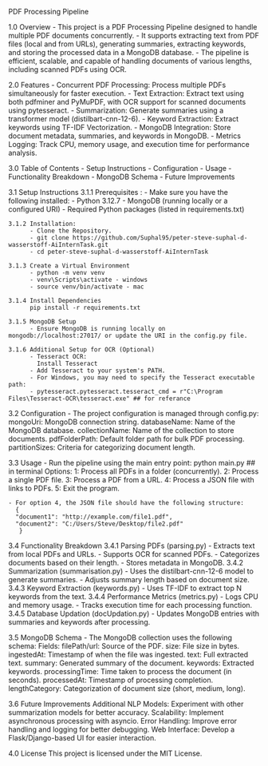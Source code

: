 PDF Processing Pipeline

1.0 Overview
    - This project is a PDF Processing Pipeline designed to handle multiple PDF documents concurrently. 
    - It supports extracting text from PDF files (local and from URLs), generating summaries, extracting keywords, and storing the processed data in a MongoDB database. 
    - The pipeline is efficient, scalable, and capable of handling documents of various lengths, including scanned PDFs using OCR.

2.0 Features
    - Concurrent PDF Processing: Process multiple PDFs simultaneously for faster execution.
    - Text Extraction: Extract text using both pdfminer and PyMuPDF, with OCR support for scanned documents using pytesseract.
    - Summarization: Generate summaries using a transformer model (distilbart-cnn-12-6).
    - Keyword Extraction: Extract keywords using TF-IDF Vectorization.
    - MongoDB Integration: Store document metadata, summaries, and keywords in MongoDB.
    - Metrics Logging: Track CPU, memory usage, and execution time for performance analysis.

3.0 Table of Contents
    - Setup Instructions
    - Configuration
    - Usage
    - Functionality Breakdown
    - MongoDB Schema
    - Future Improvements

3.1 Setup Instructions
    3.1.1 Prerequisites :
        - Make sure you have the following installed:
        - Python 3.12.7
        - MongoDB (running locally or a configured URI) 
        - Required Python packages (listed in requirements.txt)

    3.1.2 Installation:
          - Clone the Repository.
          - git clone https://github.com/Suphal95/peter-steve-suphal-d-wasserstoff-AiInternTask.git
          - cd peter-steve-suphal-d-wasserstoff-AiInternTask

    3.1.3 Create a Virtual Environment
          - python -m venv venv
          - venv\Scripts\activate - windows 
          - source venv/bin/activate - mac
    
    3.1.4 Install Dependencies
          pip install -r requirements.txt
    
    3.1.5 MongoDB Setup
          - Ensure MongoDB is running locally on mongodb://localhost:27017/ or update the URI in the config.py file.

    3.1.6 Additional Setup for OCR (Optional)
          - Tesseract OCR:
            Install Tesseract
          - Add Tesseract to your system's PATH.
          - For Windows, you may need to specify the Tesseract executable path:
          - pytesseract.pytesseract.tesseract_cmd = r"C:\Program Files\Tesseract-OCR\tesseract.exe" ## for referance

3.2 Configuration
    - The project configuration is managed through config.py:
      mongoUri: MongoDB connection string.
      databaseName: Name of the MongoDB database.
      collectionName: Name of the collection to store documents.
      pdfFolderPath: Default folder path for bulk PDF processing.
      partitionSizes: Criteria for categorizing document length.

3.3 Usage
    - Run the pipeline using the main entry point:
      python main.py ## in terminal
      Options:
      1: Process all PDFs in a folder (concurrently).
      2: Process a single PDF file.
      3: Process a PDF from a URL.
      4: Process a JSON file with links to PDFs.
      5: Exit the program.

    - For option 4, the JSON file should have the following structure:
      {
      "document1": "http://example.com/file1.pdf",
      "document2": "C:/Users/Steve/Desktop/file2.pdf"
       }

3.4 Functionality Breakdown
    3.4.1 Parsing PDFs (parsing.py)
          - Extracts text from local PDFs and URLs.
          - Supports OCR for scanned PDFs.
          - Categorizes documents based on their length.
          - Stores metadata in MongoDB.
    3.4.2 Summarization (summarisation.py)
          - Uses the distilbart-cnn-12-6 model to generate summaries.
          - Adjusts summary length based on document size.
    3.4.3 Keyword Extraction (keywords.py)
          - Uses TF-IDF to extract top N keywords from the text.
    3.4.4 Performance Metrics (metrics.py)
          - Logs CPU and memory usage.
          - Tracks execution time for each processing function.
    3.4.5 Database Updation (docUpdation.py)
          - Updates MongoDB entries with summaries and keywords after processing.

3.5 MongoDB Schema
      - The MongoDB collection uses the following schema:
        Fields:
        filePath/url: Source of the PDF.
        size: File size in bytes.
        ingestedAt: Timestamp of when the file was ingested.
        text: Full extracted text.
        summary: Generated summary of the document.
        keywords: Extracted keywords.
        processingTime: Time taken to process the document (in seconds).
        processedAt: Timestamp of processing completion.
        lengthCategory: Categorization of document size (short, medium, long).

3.6 Future Improvements
      Additional NLP Models: Experiment with other summarization models for better accuracy.
      Scalability: Implement asynchronous processing with asyncio.
      Error Handling: Improve error handling and logging for better debugging.
      Web Interface: Develop a Flask/Django-based UI for easier interaction.

4.0 License
      This project is licensed under the MIT License.